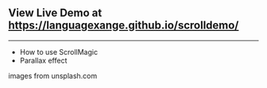 ## View Live Demo at https://languagexange.github.io/scrolldemo/
-------------------
- How to use ScrollMagic 
- Parallax effect

images from unsplash.com
